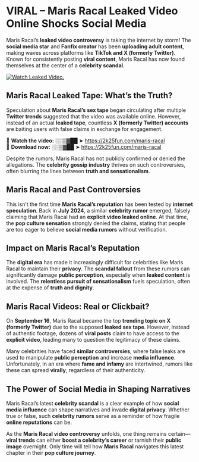 # VIRAL – Maris Racal Leaked Video Online Shocks Social Media 

Maris Racal’s **leaked video controversy** is taking the internet by storm! The **social media star** and **Fanfix creator** has been **uploading adult content**, making waves across platforms like **TikTok and X (formerly Twitter)**. Known for consistently posting **viral content**, Maris Racal has now found themselves at the center of a **celebrity scandal**.  

[![Watch Leaked Video.](https://miro.medium.com/v2/resize:fit:828/format:webp/1*cilzJN44JGOrTw9NJCrNHA.gif "Watch Leaked Video")](https://2k25fun.com/maris-racal)

## **Maris Racal Leaked Tape: What’s the Truth?**  
Speculation about **Maris Racal’s sex tape** began circulating after multiple **Twitter trends** suggested that the video was available online. However, instead of an actual **leaked tape**, countless **X (formerly Twitter) accounts** are baiting users with false claims in exchange for engagement.  

🔹 **Watch the video:** ░░▒▓██ ➤ https://2k25fun.com/maris-racal  
🔹 **Download now:** ░░▒▓██ ➤ https://2k25fun.com/maris-racal  

Despite the rumors, Maris Racal has not publicly confirmed or denied the allegations. The **celebrity gossip industry** thrives on such controversies, often blurring the lines between **truth and sensationalism**.  

## **Maris Racal and Past Controversies**  
This isn’t the first time **Maris Racal’s reputation** has been tested by **internet speculation**. Back in **July 2024**, a similar **celebrity rumor** emerged, falsely claiming that Maris Racal had an **explicit video leaked online**. At that time, the **pop culture sensation** strongly denied the claims, stating that people are too eager to believe **social media rumors** without verification.  

## **Impact on Maris Racal’s Reputation**  
The **digital era** has made it increasingly difficult for celebrities like Maris Racal to maintain their **privacy**. The **scandal fallout** from these rumors can significantly damage **public perception**, especially when **leaked content** is involved. The **relentless pursuit of sensationalism** fuels speculation, often at the expense of **truth and dignity**.  

## **Maris Racal Videos: Real or Clickbait?**  
On **September 16**, Maris Racal became the top **trending topic on X (formerly Twitter)** due to the supposed **leaked sex tape**. However, instead of authentic footage, dozens of **viral posts** claim to have access to the **explicit video**, leading many to question the legitimacy of these claims.  

Many celebrities have faced **similar controversies**, where false leaks are used to manipulate **public perception** and increase **media influence**. Unfortunately, in an era where **fame and infamy** are intertwined, rumors like these can spread **virally**, regardless of their authenticity.  

## **The Power of Social Media in Shaping Narratives**  
Maris Racal’s latest **celebrity scandal** is a clear example of how **social media influence** can shape narratives and invade **digital privacy**. Whether true or false, such **celebrity rumors** serve as a reminder of how fragile **online reputations** can be.  

As the **Maris Racal video controversy** unfolds, one thing remains certain—**viral trends** can either **boost a celebrity’s career** or tarnish their **public image** overnight. Only time will tell how **Maris Racal** navigates this latest chapter in their **pop culture journey**. 
